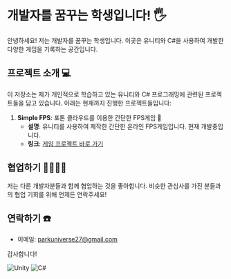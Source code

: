 # 개발자를 꿈꾸는 학생입니다! 🖐️

안녕하세요! 저는 개발자를 꿈꾸는 학생입니다. 이곳은 유니티와 C#을 사용하여 개발한 다양한 게임을 기록하는 공간입니다.

## 프로젝트 소개 💻

이 저장소는 제가 개인적으로 학습하고 있는 유니티와 C# 프로그래밍에 관련된 프로젝트들을 담고 있습니다. 아래는 현재까지 진행한 프로젝트들입니다:

1. **Simple FPS**: 포톤 클라우드를 이용한 간단한 FPS게임 🔫
   - **설명**: 유니티를 사용하여 제작한 간단한 온라인 FPS게임입니다. 현재 개발중입니다.
   - **링크**: [게임 프로젝트 바로 가기](https://github.com/ParkUniverse27/PhotonFPS)

## 협업하기 👨‍💻👩‍💻
저는 다른 개발자분들과 함께 협업하는 것을 좋아합니다. 비슷한 관심사를 가진 분들과의 협업 기회를 위해 언제든 연락주세요!

## 연락하기 ☎️

- 이메일: parkuniverse27@gmail.com

감사합니다!

![Unity](https://img.shields.io/badge/unity-%23000000.svg?style=for-the-badge&logo=unity&logoColor=white) ![C#](https://img.shields.io/badge/c%23-%23239120.svg?style=for-the-badge&logo=c-sharp&logoColor=white)
